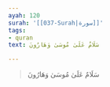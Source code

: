 ```yaml
---
ayah: 120
surah: '[[037-Surah|سورة]]'
tags:
- quran
text: سَلَامٌ عَلَىٰ مُوسَىٰ وَهَارُونَ

---
```

> سَلَامٌ عَلَىٰ مُوسَىٰ وَهَارُونَ
